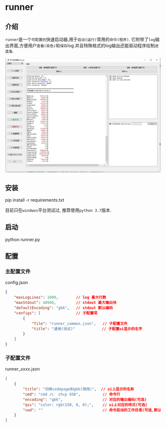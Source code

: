 # runner

## 介绍

`runner`是一个`可配置的`快速启动器,用于`启动(运行)`常用的`命令(程序)`.
它附带了`log`输出界面,方便用户`查看(染色)`和`保存`log.并且特殊格式的log输出还能驱动程序绘制`进度条`.

![主界面](imgs/main.png)

## 安装

pip install -r requirements.txt

目前只在`windwos`平台测试过, 推荐使用`python 3.7`版本.

## 启动

python runner.py

## 配置

### 主配置文件

config.json
```json
{
    "maxLogLines": 1000,        // log 最大行数
    "maxStdout": 40960,         // stdout 最大输出块
    "defaultEncoding": "gbk",   // stdout 默认编码
    "configs": [                // 子配置项
        {
            "file": "runner_common.json",   // 子配置文件
            "title": "通用(测试)"            // 子配置ui显示的名字
        }
    ]
}
```

### 子配置文件

runner_xxxx.json
```json
[
    {
        "title": "切换codepage到gbk(慎用)",  // ui上显示的名称
        "cmd": "cmd /c  chcp 936",          // 命令行
        "encoding": "gbk",                  // 对应的输出编码(可选)
        "qss": "color: rgb(150, 0, 0);",    // ui上对应的样式(可选)
        "cwd": ""                           // 命令启动的工作目录(可选,默认当前)
    }
]
```
